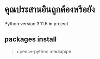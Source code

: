 # คุณประสานอินถูกต้องหรือยัง

Python version 3.11.6 in project

## packages install
> opencv-python
> mediapipe
